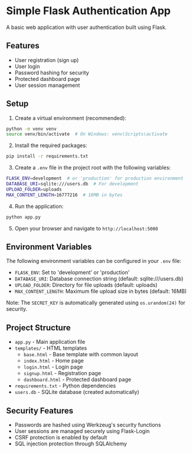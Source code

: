 # Simple Flask Authentication App

A basic web application with user authentication built using Flask.

## Features

- User registration (sign up)
- User login
- Password hashing for security
- Protected dashboard page
- User session management

## Setup

1. Create a virtual environment (recommended):
```bash
python -m venv venv
source venv/bin/activate  # On Windows: venv\Scripts\activate
```

2. Install the required packages:
```bash
pip install -r requirements.txt
```

3. Create a `.env` file in the project root with the following variables:
```bash
FLASK_ENV=development  # or 'production' for production environment
DATABASE_URI=sqlite:///users.db  # For development
UPLOAD_FOLDER=uploads
MAX_CONTENT_LENGTH=16777216  # 16MB in bytes
```

4. Run the application:
```bash
python app.py
```

5. Open your browser and navigate to `http://localhost:5000`

## Environment Variables

The following environment variables can be configured in your `.env` file:

- `FLASK_ENV`: Set to 'development' or 'production'
- `DATABASE_URI`: Database connection string (default: sqlite:///users.db)
- `UPLOAD_FOLDER`: Directory for file uploads (default: uploads)
- `MAX_CONTENT_LENGTH`: Maximum file upload size in bytes (default: 16MB)

Note: The `SECRET_KEY` is automatically generated using `os.urandom(24)` for security.

## Project Structure

- `app.py` - Main application file
- `templates/` - HTML templates
  - `base.html` - Base template with common layout
  - `index.html` - Home page
  - `login.html` - Login page
  - `signup.html` - Registration page
  - `dashboard.html` - Protected dashboard page
- `requirements.txt` - Python dependencies
- `users.db` - SQLite database (created automatically)

## Security Features

- Passwords are hashed using Werkzeug's security functions
- User sessions are managed securely using Flask-Login
- CSRF protection is enabled by default
- SQL injection protection through SQLAlchemy


































































































































































































































